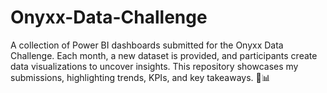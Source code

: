 # Onyxx-Data-Challenge
A collection of Power BI dashboards submitted for the Onyxx Data Challenge. Each month, a new dataset is provided, and participants create data visualizations to uncover insights. This repository showcases my submissions, highlighting trends, KPIs, and key takeaways. 🚀📊
